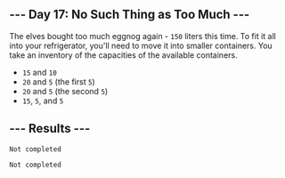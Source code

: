 <article class="day-desc"><h2>--- Day 17: No Such Thing as Too Much ---</h2><p>The elves bought too much eggnog again - <code>150</code> liters this time.  To fit it all into your refrigerator, you'll need to move it into smaller containers.  You take an inventory of the capacities of the available containers.</p>

<ul>
<li><code>15</code> and <code>10</code></li>
<li><code>20</code> and <code>5</code> (the first <code>5</code>)</li>
<li><code>20</code> and <code>5</code> (the second <code>5</code>)</li>
<li><code>15</code>, <code>5</code>, and <code>5</code></li>
</ul>

</article>

<form method="post" action="17/answer"><input type="hidden" name="level" value="1"></form>
<h2>--- Results ---</h2>
<pre><code>Not completed</code></pre>
<pre><code>Not completed</code></pre>
